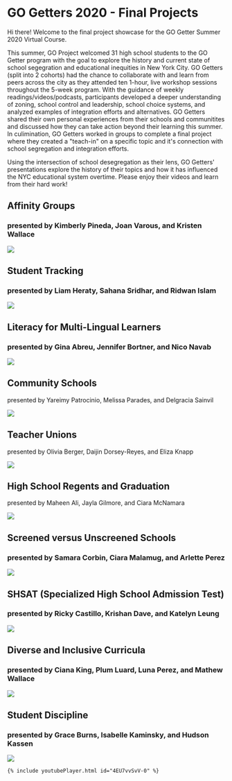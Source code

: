 # GO Getters 2020 - Final Projects

Hi there! Welcome to the final project showcase for the GO Getter Summer 2020 Virtual Course. 

This summer, GO Project welcomed 31 high school students to the GO Getter program with the goal to explore the history and current state of school segegration and educational inequities in New York City. GO Getters (split into 2 cohorts) had the chance to collaborate with and learn from peers across the city as they attended ten 1-hour, live workshop sessions throughout the 5-week program. With the guidance of weekly readings/videos/podcasts, participants developed a deeper understanding of zoning, school control and leadership, school choice systems, and analyzed examples of integration efforts and alternatives. GO Getters shared their own personal experiences from their schools and communitites and discussed how they can take action beyond their learning this summer. In culimination, GO Getters worked in groups to complete a final project where they created a "teach-in" on a specific topic and it's connection with school segregation and integration efforts. 

Using the intersection of school desegregation as their lens, GO Getters' presentations explore the history of their topics and how it has influenced the NYC educational system overtime. Please enjoy their videos and learn from their hard work!

## Affinity Groups
	
### presented by Kimberly Pineda, Joan Varous, and Kristen Wallace

[![](http://img.youtube.com/vi/nsr5swWqfUY/0.jpg)](http://www.youtube.com/watch?v=nsr5swWqfUY "")


## Student Tracking
	
### presented by Liam Heraty, Sahana Sridhar, and Ridwan Islam

[![](http://img.youtube.com/vi/inpDtmXZp6c/0.jpg)](http://www.youtube.com/watch?v=inpDtmXZp6c "")


## Literacy for Multi-Lingual Learners

### presented by Gina Abreu, Jennifer Bortner, and Nico Navab

[![](http://img.youtube.com/vi/48wbLAWcRME/0.jpg)](http://www.youtube.com/watch?v=48wbLAWcRME "")


## Community Schools
	
presented by Yareimy Patrocinio, Melissa Parades, and Delgracia Sainvil
	
[![](http://img.youtube.com/vi/TQrJofYAXmc/0.jpg)](http://www.youtube.com/watch?v=TQrJofYAXmc "")


## Teacher Unions
	
presented by Olivia Berger, Daijin Dorsey-Reyes, and Eliza Knapp
	
[![](http://img.youtube.com/vi/N-_k-vbahbA/0.jpg)](http://www.youtube.com/watch?v=N-_k-vbahbA "")


## High School Regents and Graduation
	
presented by Maheen Ali, Jayla Gilmore, and Ciara McNamara

[![](http://img.youtube.com/vi/H5gHeLrN7kE/0.jpg)](http://www.youtube.com/watch?v=H5gHeLrN7kE "")


## Screened versus Unscreened Schools
	
### presented by Samara Corbin, Ciara Malamug, and Arlette Perez
	
[![](http://img.youtube.com/vi/uUTrzwoufB4/0.jpg)](http://www.youtube.com/watch?v=uUTrzwoufB4 "")


## SHSAT (Specialized High School Admission Test)
	
### presented by Ricky Castillo, Krishan Dave, and Katelyn Leung
	
[![](http://img.youtube.com/vi/yMX1DMPTskc/0.jpg)](http://www.youtube.com/watch?v=yMX1DMPTskc "")


## Diverse and Inclusive Curricula
	
### presented by Ciana King, Plum Luard, Luna Perez, and Mathew Wallace

[![](http://img.youtube.com/vi/ItrzXUjgFlo/0.jpg)](http://www.youtube.com/watch?v=ItrzXUjgFlo "")


## Student Discipline
	
### presented by Grace Burns, Isabelle Kaminsky, and Hudson Kassen

[![](http://img.youtube.com/vi/9zPCz3fB1Rs/0.jpg)](http://www.youtube.com/watch?v=9zPCz3fB1Rs "")

	

	{% include youtubePlayer.html id="4EU7vvSvV-0" %}



